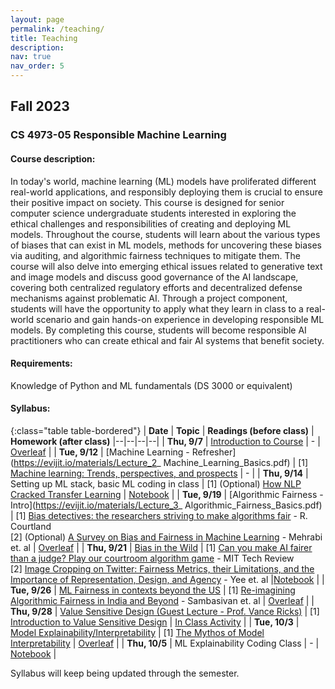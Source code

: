 ```yaml
---
layout: page
permalink: /teaching/
title: Teaching
description:
nav: true
nav_order: 5
---
```


## Fall 2023
### CS 4973-05 Responsible Machine Learning

#### Course description: 
In today's world, machine learning (ML) models have proliferated different real-world applications, and responsibly deploying them is crucial to ensure their positive impact on society. This course is designed for senior computer science undergraduate students interested in exploring the ethical challenges and responsibilities of creating and deploying ML models. Throughout the course, students will learn about the various types of biases that can exist in ML models, methods for uncovering these biases via auditing, and algorithmic fairness techniques to mitigate them. The course will also delve into emerging ethical issues related to generative text and image models and discuss good governance of the AI landscape, covering both centralized regulatory efforts and decentralized defense mechanisms against problematic AI. Through a project component, students will have the opportunity to apply what they learn in class to a real-world scenario and gain hands-on experience in developing responsible ML models. By completing this course, students will become responsible AI practitioners who can create ethical and fair AI systems that benefit society.

#### Requirements: 
Knowledge of Python and ML fundamentals (DS 3000 or equivalent)

#### Syllabus:

{:class="table table-bordered"}
| **Date** | **Topic** | **Readings (before class)** | **Homework (after class)**
|--|--|--|--|
| **Thu, 9/7** | [Introduction to Course](https://evijit.io/materials/Lecture_1_Introduction.pdf) | - |  [Overleaf](https://www.overleaf.com/read/ftxshfbpkxbk) |
| **Tue, 9/12** | [Machine Learning - Refresher](https://evijit.io/materials/Lecture_2_ Machine_Learning_Basics.pdf) | [1] [Machine learning: Trends, perspectives, and prospects](https://www.cs.cmu.edu/~tom/pubs/Science-ML-2015.pdf) | - |
| **Thu, 9/14** | Setting up ML stack, basic ML coding in class | [1] (Optional) [How NLP Cracked Transfer Learning](https://jalammar.github.io/illustrated-bert/) | [Notebook](https://evijit.io/materials/ds_intro.ipynb) |
| **Tue, 9/19** | [Algorithmic Fairness - Intro](https://evijit.io/materials/Lecture_3_ Algorithmic_Fairness_Basics.pdf)  | [1] [Bias detectives: the researchers striving to make algorithms fair](https://courses.cs.duke.edu/spring20/compsci342/netid/readings/nature-algorithmic-bias.pdf) - R. Courtland <br> [2] (Optional) [A Survey on Bias and Fairness in Machine Learning](https://arxiv.org/pdf/1908.09635.pdf) - Mehrabi et. al |  [Overleaf](https://www.overleaf.com/read/rvdjbyjkktcg)  |
| **Thu, 9/21** | [Bias in the Wild](https://evijit.io/materials/Lecture_4_Bias_In_The_Wild.pdf) | [1] [Can you make AI fairer than a judge? Play our courtroom algorithm game](https://www.technologyreview.com/2019/10/17/75285/ai-fairer-than-judge-criminal-risk-assessment-algorithm/) - MIT Tech Review <br> [2] [Image Cropping on Twitter: Fairness Metrics, their Limitations, and the Importance of Representation, Design, and Agency](https://arxiv.org/pdf/2105.08667.pdf) - Yee et. al |[Notebook](https://colab.research.google.com/drive/1_SpLPRweuZ-3xWJSYmOD0H-LXdaCcEiH#scrollTo=KbHf3AYwO0Xw) |
| **Tue, 9/26** | [ML Fairness in contexts beyond the US](https://evijit.io/materials/Lecture_5_Fairness_in_Other_Cultures.pdf)  | [1] [Re-imagining Algorithmic Fairness in India and Beyond](https://arxiv.org/pdf/2101.09995.pdf) - Sambasivan et. al | [Overleaf](https://www.overleaf.com/read/zbtrrypygxrz) |
| **Thu, 9/28** | [Value Sensitive Design (Guest Lecture - Prof. Vance Ricks)](https://evijit.io/materials/Ricks-ResponsibleMachineLearning-F2023) | [1] [Introduction to Value Sensitive Design](https://northeastern.instructure.com/files/23160452/) | [In Class Activity](https://docs.google.com/document/d/1qi9J7lLVM9AhsJaSpILQNQh4FjRnNLnn/edit?usp=sharing&ouid=104786704786764345519&rtpof=true&sd=true) |
| **Tue, 10/3** | [Model Explainability/Interpretability](https://evijit.io/materials/Lecture_6_Model_Interpretability.pdf)  | [1] [The Mythos of Model Interpretability](https://arxiv.org/pdf/1606.03490.pdf) | [Overleaf](https://www.overleaf.com/read/fzfbymhmhrjf) |
| **Thu, 10/5** | ML Explainability Coding Class  | - | [Notebook](https://colab.research.google.com/drive/11d_AnpF6ELJryZaBOwvFYm2xgqL8GiEW) |

Syllabus will keep being updated through the semester.